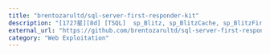 ```yaml
---
title: "brentozarultd/sql-server-first-responder-kit"
description: "[1727星][8d] [TSQL]  sp_Blitz, sp_BlitzCache, sp_BlitzFirst, sp_BlitzIndex, and other SQL Server scripts for health checks and performance tuning."
external_url: "https://github.com/brentozarultd/sql-server-first-responder-kit"
category: "Web Exploitation"
---
```

